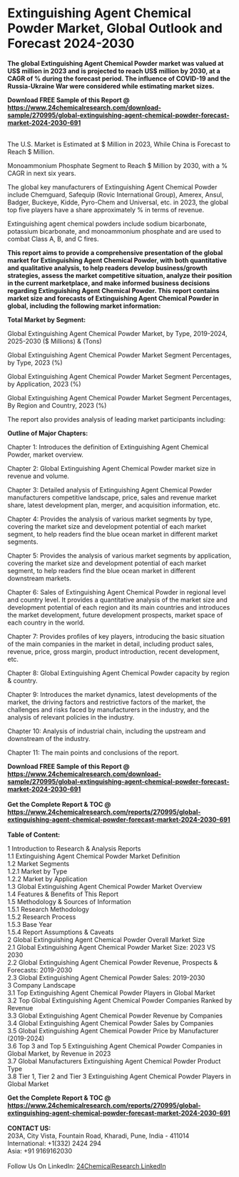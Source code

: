 <h1>Extinguishing Agent Chemical Powder Market, Global Outlook and Forecast 2024-2030</h1><p><strong>The global Extinguishing Agent Chemical Powder market was valued at US$ million in 2023 and is projected to reach US$ million by 2030, at a CAGR of % during the forecast period. The influence of COVID-19 and the Russia-Ukraine War were considered while estimating market sizes.</strong></p><p>
</p><p></p><div><b>Download FREE Sample of this Report @ 
            <a href="https://www.24chemicalresearch.com/download-sample/270995/global-extinguishing-agent-chemical-powder-forecast-market-2024-2030-691">
            https://www.24chemicalresearch.com/download-sample/270995/global-extinguishing-agent-chemical-powder-forecast-market-2024-2030-691</a></b></div><br><p>
The U.S. Market is Estimated at $ Million in 2023, While China is Forecast to Reach $ Million.</p><p>
Monoammonium Phosphate Segment to Reach $ Million by 2030, with a % CAGR in next six years.</p><p>
The global key manufacturers of Extinguishing Agent Chemical Powder include Chemguard, Safequip (Rovic International Group), Amerex, Ansul, Badger, Buckeye, Kidde, Pyro-Chem and Universal, etc. in 2023, the global top five players have a share approximately % in terms of revenue.</p><p>
Extinguishing agent chemical powders include sodium bicarbonate, potassium bicarbonate, and monoammonium phosphate and are used to combat Class A, B, and C fires. </p><p>
<strong>This report aims to provide a comprehensive presentation of the global market for Extinguishing Agent Chemical Powder, with both quantitative and qualitative analysis, to help readers develop business/growth strategies, assess the market competitive situation, analyze their position in the current marketplace, and make informed business decisions regarding Extinguishing Agent Chemical Powder. This report contains market size and forecasts of Extinguishing Agent Chemical Powder in global, including the following market information:</strong></p><p>
</p><p>
<strong>Total Market by Segment:</strong></p><p>
Global Extinguishing Agent Chemical Powder Market, by Type, 2019-2024, 2025-2030 ($ Millions) &amp; (Tons)</p><p>
Global Extinguishing Agent Chemical Powder Market Segment Percentages, by Type, 2023 (%)</p><p>
</p><p>
Global Extinguishing Agent Chemical Powder Market Segment Percentages, by Application, 2023 (%)</p><p>
</p><p>
Global Extinguishing Agent Chemical Powder Market Segment Percentages, By Region and Country, 2023 (%)</p><p>
</p><p>
The report also provides analysis of leading market participants including:</p><p>
</p><p>
</p><p>
</p><p><strong>Outline of Major Chapters:</strong></p><p>
</p><p>Chapter 1: Introduces the definition of Extinguishing Agent Chemical Powder, market overview.</p><p>
Chapter 2: Global Extinguishing Agent Chemical Powder market size in revenue and volume.</p><p>
Chapter 3: Detailed analysis of Extinguishing Agent Chemical Powder manufacturers competitive landscape, price, sales and revenue market share, latest development plan, merger, and acquisition information, etc.</p><p>
Chapter 4: Provides the analysis of various market segments by type, covering the market size and development potential of each market segment, to help readers find the blue ocean market in different market segments.</p><p>
Chapter 5: Provides the analysis of various market segments by application, covering the market size and development potential of each market segment, to help readers find the blue ocean market in different downstream markets.</p><p>
Chapter 6: Sales of Extinguishing Agent Chemical Powder in regional level and country level. It provides a quantitative analysis of the market size and development potential of each region and its main countries and introduces the market development, future development prospects, market space of each country in the world.</p><p>
Chapter 7: Provides profiles of key players, introducing the basic situation of the main companies in the market in detail, including product sales, revenue, price, gross margin, product introduction, recent development, etc.</p><p>
Chapter 8: Global Extinguishing Agent Chemical Powder capacity by region &amp; country.</p><p>
Chapter 9: Introduces the market dynamics, latest developments of the market, the driving factors and restrictive factors of the market, the challenges and risks faced by manufacturers in the industry, and the analysis of relevant policies in the industry.</p><p>
Chapter 10: Analysis of industrial chain, including the upstream and downstream of the industry.</p><p>
Chapter 11: The main points and conclusions of the report.</p><div><b>Download FREE Sample of this Report @ 
            <a href="https://www.24chemicalresearch.com/download-sample/270995/global-extinguishing-agent-chemical-powder-forecast-market-2024-2030-691">
            https://www.24chemicalresearch.com/download-sample/270995/global-extinguishing-agent-chemical-powder-forecast-market-2024-2030-691</a></b></div><br><div><b>Get the Complete Report & TOC @ 
            <a href="https://www.24chemicalresearch.com/reports/270995/global-extinguishing-agent-chemical-powder-forecast-market-2024-2030-691">
            https://www.24chemicalresearch.com/reports/270995/global-extinguishing-agent-chemical-powder-forecast-market-2024-2030-691</a></b></div><br>
            <b>Table of Content:</b><p>1 Introduction to Research & Analysis Reports<br />
    1.1 Extinguishing Agent Chemical Powder Market Definition<br />
    1.2 Market Segments<br />
        1.2.1 Market by Type<br />
        1.2.2 Market by Application<br />
    1.3 Global Extinguishing Agent Chemical Powder Market Overview<br />
    1.4 Features & Benefits of This Report<br />
    1.5 Methodology & Sources of Information<br />
        1.5.1 Research Methodology<br />
        1.5.2 Research Process<br />
        1.5.3 Base Year<br />
        1.5.4 Report Assumptions & Caveats<br />
2 Global Extinguishing Agent Chemical Powder Overall Market Size<br />
    2.1 Global Extinguishing Agent Chemical Powder Market Size: 2023 VS 2030<br />
    2.2 Global Extinguishing Agent Chemical Powder Revenue, Prospects & Forecasts: 2019-2030<br />
    2.3 Global Extinguishing Agent Chemical Powder Sales: 2019-2030<br />
3 Company Landscape<br />
    3.1 Top Extinguishing Agent Chemical Powder Players in Global Market<br />
    3.2 Top Global Extinguishing Agent Chemical Powder Companies Ranked by Revenue<br />
    3.3 Global Extinguishing Agent Chemical Powder Revenue by Companies<br />
    3.4 Global Extinguishing Agent Chemical Powder Sales by Companies<br />
    3.5 Global Extinguishing Agent Chemical Powder Price by Manufacturer (2019-2024)<br />
    3.6 Top 3 and Top 5 Extinguishing Agent Chemical Powder Companies in Global Market, by Revenue in 2023<br />
    3.7 Global Manufacturers Extinguishing Agent Chemical Powder Product Type<br />
    3.8 Tier 1, Tier 2 and Tier 3 Extinguishing Agent Chemical Powder Players in Global Market<br />
    </p><div><b>Get the Complete Report & TOC @ 
            <a href="https://www.24chemicalresearch.com/reports/270995/global-extinguishing-agent-chemical-powder-forecast-market-2024-2030-691">
            https://www.24chemicalresearch.com/reports/270995/global-extinguishing-agent-chemical-powder-forecast-market-2024-2030-691</a></b></div><br><b>CONTACT US:</b><br>
            203A, City Vista, Fountain Road, Kharadi, Pune, India - 411014<br>
            International: +1(332) 2424 294<br>
            Asia: +91 9169162030 <br><br>
            Follow Us On LinkedIn: <a href="https://www.linkedin.com/company/24chemicalresearch/">24ChemicalResearch LinkedIn</a>